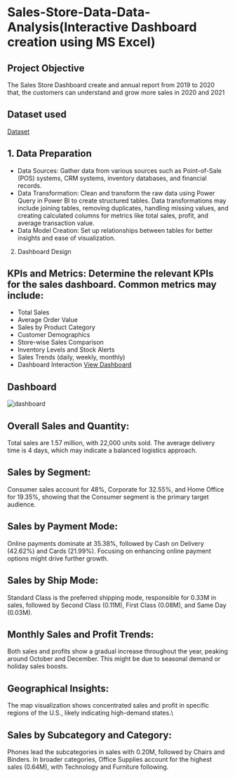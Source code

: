 # Sales-Store-Data-Data-Analysis(Interactive Dashboard creation using MS Excel)
## Project Objective 
The Sales Store Dashboard create and annual report from 2019 to 2020 that, the customers can understand and grow more sales in 2020 and 2021

## Dataset used
<a href="https://github.com/Honparkhe/Data-Analysis-using-powerbi/blob/main/SuperStore_Sales_Dataset.csv">Dataset<a/>

## 1. Data Preparation
- Data Sources: Gather data from various sources such as Point-of-Sale (POS) systems, CRM systems, inventory databases, and financial records.
- Data Transformation: Clean and transform the raw data using Power Query in Power BI to create structured tables. Data transformations may include joining tables, removing duplicates, handling missing values, and creating calculated columns for metrics like total sales, profit, and average transaction value.
- Data Model Creation: Set up relationships between tables for better insights and ease of visualization.
2. Dashboard Design
## KPIs and Metrics: Determine the relevant KPIs for the sales dashboard. Common metrics may include:
- Total Sales
- Average Order Value
- Sales by Product Category
- Customer Demographics
- Store-wise Sales Comparison
- Inventory Levels and Stock Alerts
- Sales Trends (daily, weekly, monthly)
- Dashboard Interaction <a href="https://github.com/Honparkhe/Data-Analysis-using-powerbi/blob/main/Screenshot%202024-10-31%20182306.png">View Dashboard<a/>
## Dashboard
![dashboard](https://github.com/user-attachments/assets/7b668c61-b38c-496f-97a1-bdcd0231ee28)

## Overall Sales and Quantity:
Total sales are 1.57 million, with 22,000 units sold. The average delivery time is 4 days, which may indicate a balanced logistics approach.
## Sales by Segment:
Consumer sales account for 48%, Corporate for 32.55%, and Home Office for 19.35%, showing that the Consumer segment is the primary target audience.

## Sales by Payment Mode:
Online payments dominate at 35.38%, followed by Cash on Delivery (42.62%) and Cards (21.99%). Focusing on enhancing online payment options might drive further growth.

## Sales by Ship Mode:
Standard Class is the preferred shipping mode, responsible for 0.33M in sales, followed by Second Class (0.11M), First Class (0.08M), and Same Day (0.03M).

## Monthly Sales and Profit Trends:
Both sales and profits show a gradual increase throughout the year, peaking around October and December. This might be due to seasonal demand or holiday sales boosts.

## Geographical Insights:
The map visualization shows concentrated sales and profit in specific regions of the U.S., likely indicating high-demand states.\

## Sales by Subcategory and Category:
Phones lead the subcategories in sales with 0.20M, followed by Chairs and Binders. In broader categories, Office Supplies account for the highest sales (0.64M), with Technology and Furniture following.




